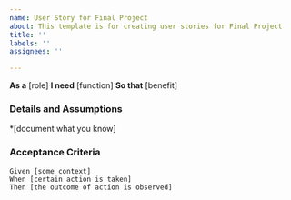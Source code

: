 ```yaml
---
name: User Story for Final Project
about: This template is for creating user stories for Final Project
title: ''
labels: ''
assignees: ''

---
```


**As a** [role]
**I need** [function]
**So that** [benefit]

### Details and Assumptions
*[document what you know]

### Acceptance Criteria
```gherkin
Given [some context]
When [certain action is taken]
Then [the outcome of action is observed]
```
